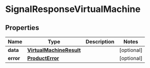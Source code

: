 

# SignalResponseVirtualMachine


## Properties

| Name | Type | Description | Notes |
|------------ | ------------- | ------------- | -------------|
|**data** | [**VirtualMachineResult**](VirtualMachineResult.md) |  |  [optional] |
|**error** | [**ProductError**](ProductError.md) |  |  [optional] |



